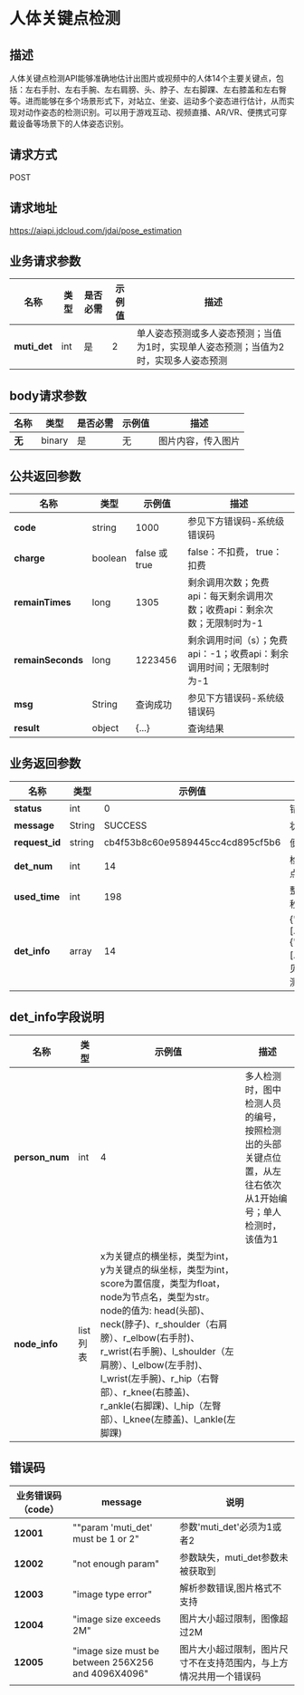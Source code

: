 # 人体关键点检测


## 描述
人体关键点检测API能够准确地估计出图片或视频中的人体14个主要关键点，包括：左右手肘、左右手腕、左右肩膀、头、脖子、左右脚踝、左右膝盖和左右臀等。进而能够在多个场景形式下，对站立、坐姿、运动多个姿态进行估计，从而实现对动作姿态的检测识别。可以用于游戏互动、视频直播、AR/VR、便携式可穿戴设备等场景下的人体姿态识别。

## 请求方式
POST

## 请求地址
https://aiapi.jdcloud.com/jdai/pose_estimation


## 业务请求参数
|名称|类型|是否必需|示例值|描述|
|---|---|---|---|---|
|**muti_det**|int|是| 2	|单人姿态预测或多人姿态预测；当值为1时，实现单人姿态预测；当值为2时，实现多人姿态预测|

## body请求参数 
|名称|类型|是否必需|示例值|描述|
|---|---|---|---|---|
|**无**|binary|是|无	 |图片内容，传入图片|



## 公共返回参数
|名称|类型|示例值|描述|
|---|---|---|---|
|**code**|string|1000|参见下方错误码-系统级错误码|
|**charge**|boolean|false 或 true	|false：不扣费， true：扣费|
|**remainTimes**|long|1305|剩余调用次数；免费api：每天剩余调用次数；收费api：剩余次数；无限制时为-1|
|**remainSeconds**|long|1223456|剩余调用时间（s）；免费api：-1；收费api：剩余调用时间；无限制时为-1|
|**msg**|String|查询成功	|参见下方错误码-系统级错误码|
|**result**|object|{...}	|查询结果|

## 业务返回参数
|名称|类型|示例值|描述|
|---|---|---|---|
|**status**|int|0|错误码|
|**message**|String|SUCCESS	|状态码描述|
|**request_id**|string|	cb4f53b8c60e9589445cc4cd895cf5b6	|便于双方定位问题|
|**det_num**|int|	14	|检测的关键点数，暂时支持14点检测；默认输出值为14|
|**used_time**|int|	198	|整个请求花费的时间，单位为毫秒|
|**det_info**|array|	14	|{"person_num":1,"node_info":[...]},{"person_num":2,"node_info":[...]}]	检测点的信息数组，详情见det_info字段说明。当没有检测到人时，会返回[]}|


## det_info字段说明
|名称|类型|示例值|描述|
|---|---|---|---|
|**person_num**|int|4		|多人检测时，图中检测人员的编号，按照检测出的头部关键点位置，从左往右依次从1开始编号；单人检测时，该值为1|
|**node_info**|list列表|x为关键点的横坐标，类型为int，y为关键点的纵坐标，类型为int，score为置信度，类型为float，node为节点名，类型为str。node的值为: head(头部)、neck(脖子)、r_shoulder（右肩膀）、r_elbow(右手肘)、r_wrist(右手腕)、l_shoulder（左肩膀）、l_elbow(左手肘)、l_wrist(左手腕)、r_hip（右臀部）、r_knee(右膝盖)、r_ankle(右脚踝)、l_hip（左臀部）、l_knee(左膝盖)、l_ankle(左脚踝)|


## 错误码
|业务错误码（code）	|message|说明|
|---|---|---|
|**12001**|""param 'muti_det' must be 1 or 2"	|参数'muti_det'必须为1或者2|
|**12002**|"not enough param"		|参数缺失，muti_det参数未被获取到|
|**12003**|"image type error"				|解析参数错误,图片格式不支持|
|**12004**|"image size exceeds 2M"|图片大小超过限制，图像超过2M|
|**12005**|"image size must be between 256X256 and 4096X4096"	|图片大小超过限制，图片尺寸不在支持范围内，与上方情况共用一个错误码|
